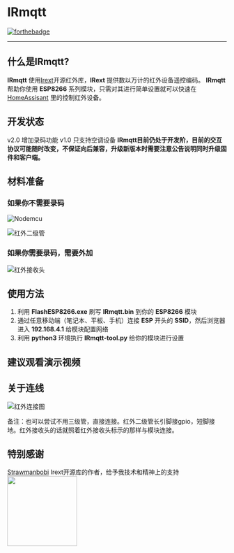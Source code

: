 ﻿# IRmqtt
[![forthebadge](https://forthebadge.com/images/badges/built-with-love.svg)](https://forthebadge.com)

---
## 什么是IRmqtt?
**IRmqtt** 使用[Irext](https://github.com/irext/irext-core)开源红外库，**IRext** 提供数以万计的红外设备遥控编码。
**IRmqtt** 帮助你使用 **ESP8266** 系列模块，只需对其进行简单设置就可以快速在 [HomeAssisant](https://www.home-assistant.io/) 里的控制红外设备。

## 开发状态
v2.0 增加录码功能
v1.0 只支持空调设备
**IRmqtt目前仍处于开发阶，目前的交互协议可能随时改变，不保证向后兼容，升级新版本时需要注意公告说明同时升级固件和客户端。**

## 材料准备
### 如果你不需要录码
![Nodemcu](https://raw.githubusercontent.com/Caffreyfans/IRmqtt/dev/src/nodemcu.jpg)

![红外二级管](https://raw.githubusercontent.com/Caffreyfans/IRmqtt/dev/src/ir_led.jpg)
### 如果你需要录码，需要外加
![红外接收头](https://raw.githubusercontent.com/Caffreyfans/IRmqtt/dev/src/ir_receiver.jpg)
## 使用方法
1. 利用 **FlashESP8266.exe** 刷写 **IRmqtt.bin** 到你的 **ESP8266** 模块
2. 通过任意移动端（笔记本、平板、手机）连接 **ESP** 开头的 **SSID**，然后浏览器进入 **192.168.4.1** 给模块配置网络
3. 利用 **python3** 环境执行 **IRmqtt-tool.py** 给你的模块进行设置

## 建议观看演示视频

## 关于连线
![红外连接图](https://camo.githubusercontent.com/8b4e10e4d829d417cc29a5d5a563f650fb4beabf/687474703a2f2f667269747a696e672e6f72672f6d656469612f667269747a696e672d7265706f2f70726f6a656374732f652f657370383236362d69722d7472616e736d69747465722f696d616765732f49522532305472616e736d69747465725f62622e706e67)

备注：也可以尝试不用三级管，直接连接。红外二级管长引脚接gpio，短脚接地。红外接收头的话就照着红外接收头标示的那样与模块连接。

## 特别感谢
[Strawmanbobi](https://github.com/strawmanbobi) Irext开源库的作者，给予我技术和精神上的支持
<img src="http://irext.net/images/bobi_qr.png" align="left" height="160" width="160">
